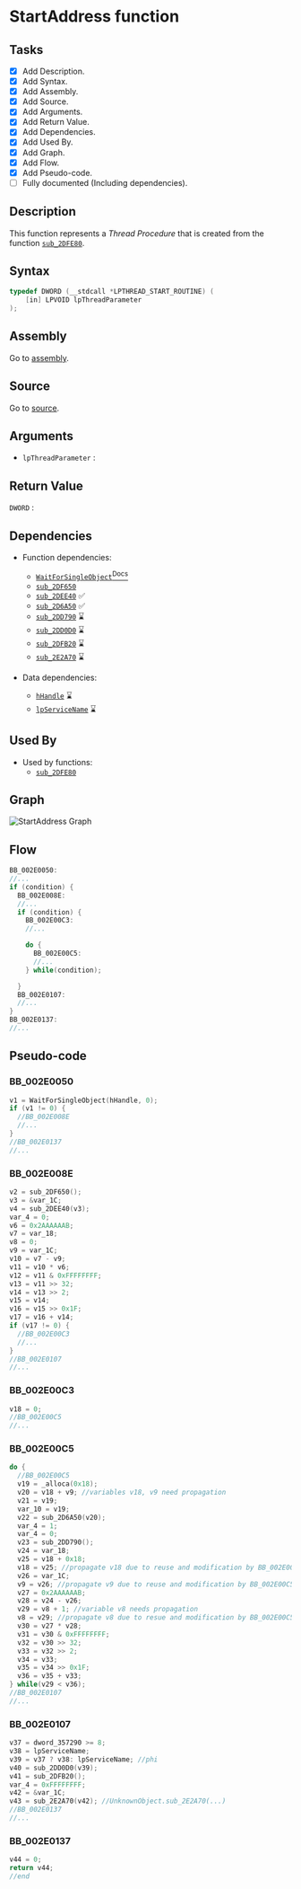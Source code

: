 # StartAddress function

## Tasks

- [X] Add Description.
- [X] Add Syntax.
- [X] Add Assembly.
- [X] Add Source.
- [X] Add Arguments.
- [X] Add Return Value.
- [X] Add Dependencies.
- [X] Add Used By.
- [X] Add Graph.
- [X] Add Flow.
- [X] Add Pseudo-code.
- [ ] Fully documented (Including dependencies).

## Description

This function represents a *Thread Procedure* that is created from the function [`sub_2DFE80`](sub_2DFE80.md).

## Syntax

```c
typedef DWORD (__stdcall *LPTHREAD_START_ROUTINE) (  
    [in] LPVOID lpThreadParameter  
);
```

## Assembly

Go to [assembly](../asm/StartAddress.asm).

## Source

Go to [source](../cc/StartAddress.cc).

## Arguments

* `lpThreadParameter` : 

## Return Value

`DWORD` : 

## Dependencies

* Function dependencies:
  * [`WaitForSingleObject`<sup>Docs</sup>](https://docs.microsoft.com/en-us/windows/win32/api/synchapi/nf-synchapi-waitforsingleobject)
  * [`sub_2DF650`](sub_2DF650.md)
  * [`sub_2DEE40`](sub_2DEE40.md) ✅
  * [`sub_2D6A50`](sub_2D6A50.md) ✅
  * [`sub_2DD790`](sub_2DD790.md) ⌛
  * [`sub_2DD0D0`](sub_2DD0D0.md) ⌛
  * [`sub_2DFB20`](sub_2DFB20.md) ⌛
  * [`sub_2E2A70`](sub_2E2A70.md) ⌛

* Data dependencies:
  * [`hHandle`](hHandle.md) ⌛
  * [`lpServiceName`](lpServiceName.md) ⌛

## Used By

* Used by functions:
  * [`sub_2DFE80`](sub_2DFE80.md)

## Graph

![StartAddress Graph](../svg/StartAddress.svg "StartAddress Graph")

## Flow

```c
BB_002E0050:
//...
if (condition) {
  BB_002E008E:
  //...
  if (condition) {
    BB_002E00C3:
    //...

    do {
      BB_002E00C5:
      //...
    } while(condition);

  }
  BB_002E0107:
  //...
}
BB_002E0137:
//...
```

## Pseudo-code

### BB_002E0050

```c
v1 = WaitForSingleObject(hHandle, 0);
if (v1 != 0) {
  //BB_002E008E
  //...
}
//BB_002E0137
//...
```

### BB_002E008E

```c
v2 = sub_2DF650();
v3 = &var_1C;
v4 = sub_2DEE40(v3);
var_4 = 0;
v6 = 0x2AAAAAAB;
v7 = var_18;
v8 = 0;
v9 = var_1C;
v10 = v7 - v9;
v11 = v10 * v6;
v12 = v11 & 0xFFFFFFFF;
v13 = v11 >> 32;
v14 = v13 >> 2;
v15 = v14;
v16 = v15 >> 0x1F;
v17 = v16 + v14;
if (v17 != 0) {
  //BB_002E00C3
  //...
}
//BB_002E0107
//...
```

### BB_002E00C3

```c
v18 = 0;
//BB_002E00C5
//...
```

### BB_002E00C5

```c
do {
  //BB_002E00C5
  v19 = _alloca(0x18);
  v20 = v18 + v9; //variables v18, v9 need propagation
  v21 = v19;
  var_10 = v19;
  v22 = sub_2D6A50(v20);
  var_4 = 1;
  var_4 = 0;
  v23 = sub_2DD790();
  v24 = var_18;
  v25 = v18 + 0x18;
  v18 = v25; //propagate v18 due to reuse and modification by BB_002E00C5
  v26 = var_1C;
  v9 = v26; //propagate v9 due to reuse and modification by BB_002E00C5
  v27 = 0x2AAAAAAB;
  v28 = v24 - v26;
  v29 = v8 + 1; //variable v8 needs propagation
  v8 = v29; //propagate v8 due to resue and modification by BB_002E00C5
  v30 = v27 * v28;
  v31 = v30 & 0xFFFFFFFF;
  v32 = v30 >> 32;
  v33 = v32 >> 2;
  v34 = v33;
  v35 = v34 >> 0x1F;
  v36 = v35 + v33;
} while(v29 < v36);
//BB_002E0107
//...
```

### BB_002E0107

```c
v37 = dword_357290 >= 8;
v38 = lpServiceName;
v39 = v37 ? v38: lpServiceName; //phi
v40 = sub_2DD0D0(v39);
v41 = sub_2DFB20();
var_4 = 0xFFFFFFFF;
v42 = &var_1C;
v43 = sub_2E2A70(v42); //UnknownObject.sub_2E2A70(...)
//BB_002E0137
//...
```

### BB_002E0137

```c
v44 = 0;
return v44;
//end
```
